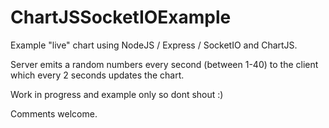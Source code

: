 # ChartJSSocketIOExample

Example "live" chart using NodeJS / Express / SocketIO and ChartJS.

Server emits a random numbers every second (between 1-40) to the client which every 2 seconds updates the chart.

Work in progress and example only so dont shout :)

Comments welcome.

